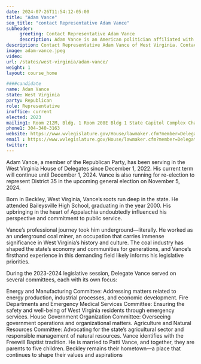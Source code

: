 ```yaml
---
date: 2024-07-26T11:54:12-05:00
title: "Adam Vance"
seo_title: "contact Representative Adam Vance"
subheader:
     greeting: Contact Representative Adam Vance
     description: Adam Vance is an American politician affiliated with the Republican Party. He serves in the West Virginia House of Delegates, representing District 35, and assumed office on December 1, 2022.
description: Contact Representative Adam Vance of West Virginia. Contact information for Adam Vance includes email address, phone number, and mailing address.
image: adam-vance.jpeg
video:
url: /states/west-virginia/adam-vance/
weight: 1
layout: course_home

####candidate
name: Adam Vance
state: West Virginia
party: Republican
role: Representative
inoffice: current
elected: 2023
mailing1: Room 212M, Bldg. 1 Room 208E Bldg 1 State Capitol Complex Charleston, WV 25305
phone1: 304-340-3163
website: https://www.wvlegislature.gov/House/lawmaker.cfm?member=Delegate%20Vance/
email : https://www.wvlegislature.gov/House/lawmaker.cfm?member=Delegate%20Vance/
twitter:
---
```

Adam Vance, a member of the Republican Party, has been serving in the West Virginia House of Delegates since December 1, 2022. His current term will continue until December 1, 2024. Vance is also running for re-election to represent District 35 in the upcoming general election on November 5, 2024.

Born in Beckley, West Virginia, Vance’s roots run deep in the state. He attended Baileysville High School, graduating in the year 2000. His upbringing in the heart of Appalachia undoubtedly influenced his perspective and commitment to public service.

Vance’s professional journey took him underground—literally. He worked as an underground coal miner, an occupation that carries immense significance in West Virginia’s history and culture. The coal industry has shaped the state’s economy and communities for generations, and Vance’s firsthand experience in this demanding field likely informs his legislative priorities.

During the 2023-2024 legislative session, Delegate Vance served on several committees, each with its own focus:

Energy and Manufacturing Committee: Addressing matters related to energy production, industrial processes, and economic development.
Fire Departments and Emergency Medical Services Committee: Ensuring the safety and well-being of West Virginia residents through emergency services.
House Government Organization Committee: Overseeing government operations and organizational matters.
Agriculture and Natural Resources Committee: Advocating for the state’s agricultural sector and responsible management of natural resources.
Vance identifies with the Freewill Baptist tradition. He is married to Patti Vance, and together, they are parents to five children. Beckley remains their hometown—a place that continues to shape their values and aspirations
